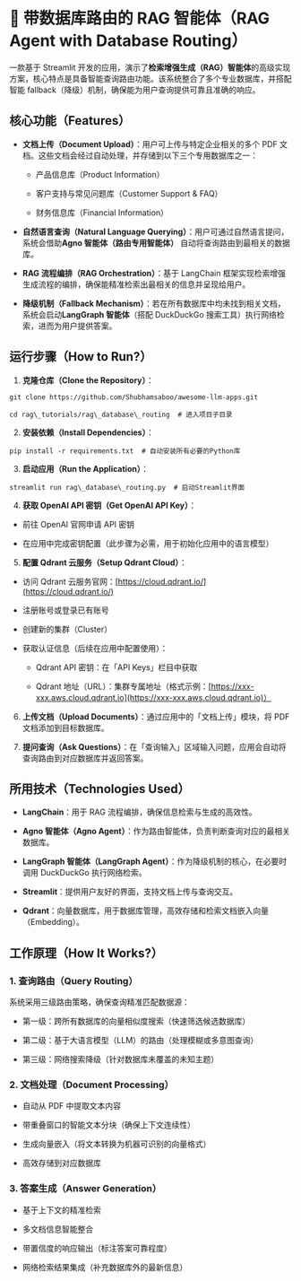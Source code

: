 # 📠 带数据库路由的 RAG 智能体（RAG Agent with Database Routing）

一款基于 Streamlit 开发的应用，演示了**检索增强生成（RAG）智能体**的高级实现方案，核心特点是具备智能查询路由功能。该系统整合了多个专业数据库，并搭配智能 fallback（降级）机制，确保能为用户查询提供可靠且准确的响应。

## 核心功能（Features）

* **文档上传（Document Upload）**：用户可上传与特定企业相关的多个 PDF 文档。这些文档会经过自动处理，并存储到以下三个专用数据库之一：

  * 产品信息库（Product Information）

  * 客户支持与常见问题库（Customer Support & FAQ）

  * 财务信息库（Financial Information）

* **自然语言查询（Natural Language Querying）**：用户可通过自然语言提问，系统会借助**Agno 智能体（路由专用智能体）** 自动将查询路由到最相关的数据库。

* **RAG 流程编排（RAG Orchestration）**：基于 LangChain 框架实现检索增强生成流程的编排，确保能精准检索出最相关的信息并呈现给用户。

* **降级机制（Fallback Mechanism）**：若在所有数据库中均未找到相关文档，系统会启动**LangGraph 智能体**（搭配 DuckDuckGo 搜索工具）执行网络检索，进而为用户提供答案。

## 运行步骤（How to Run?）

1. **克隆仓库（Clone the Repository）**：

```
git clone https://github.com/Shubhamsaboo/awesome-llm-apps.git

cd rag\_tutorials/rag\_database\_routing  # 进入项目子目录
```

2. **安装依赖（Install Dependencies）**：

```
pip install -r requirements.txt  # 自动安装所有必要的Python库
```

3. **启动应用（Run the Application）**：

```
streamlit run rag\_database\_routing.py  # 启动Streamlit界面
```

4. **获取 OpenAI API 密钥（Get OpenAI API Key）**：

* 前往 OpenAI 官网申请 API 密钥

* 在应用中完成密钥配置（此步骤为必需，用于初始化应用中的语言模型）

5. **配置 Qdrant 云服务（Setup Qdrant Cloud）**：

* 访问 Qdrant 云服务官网：[https://cloud.qdrant.io/](https://cloud.qdrant.io/)

* 注册账号或登录已有账号

* 创建新的集群（Cluster）

* 获取认证信息（后续在应用中配置使用）：

  * Qdrant API 密钥：在「API Keys」栏目中获取

  * Qdrant 地址（URL）：集群专属地址（格式示例：[https://xxx-xxx.aws.cloud.qdrant.io](https://xxx-xxx.aws.cloud.qdrant.io)）

6. **上传文档（Upload Documents）**：通过应用中的「文档上传」模块，将 PDF 文档添加到目标数据库。

7. **提问查询（Ask Questions）**：在「查询输入」区域输入问题，应用会自动将查询路由到对应数据库并返回答案。

## 所用技术（Technologies Used）

* **LangChain**：用于 RAG 流程编排，确保信息检索与生成的高效性。

* **Agno 智能体（Agno Agent）**：作为路由智能体，负责判断查询对应的最相关数据库。

* **LangGraph 智能体（LangGraph Agent）**：作为降级机制的核心，在必要时调用 DuckDuckGo 执行网络检索。

* **Streamlit**：提供用户友好的界面，支持文档上传与查询交互。

* **Qdrant**：向量数据库，用于数据库管理，高效存储和检索文档嵌入向量（Embedding）。

## 工作原理（How It Works?）

### 1. 查询路由（Query Routing）

系统采用三级路由策略，确保查询精准匹配数据源：

* 第一级：跨所有数据库的向量相似度搜索（快速筛选候选数据库）

* 第二级：基于大语言模型（LLM）的路由（处理模糊或多意图查询）

* 第三级：网络搜索降级（针对数据库未覆盖的未知主题）

### 2. 文档处理（Document Processing）

* 自动从 PDF 中提取文本内容

* 带重叠窗口的智能文本分块（确保上下文连续性）

* 生成向量嵌入（将文本转换为机器可识别的向量格式）

* 高效存储到对应数据库

### 3. 答案生成（Answer Generation）

* 基于上下文的精准检索

* 多文档信息智能整合

* 带置信度的响应输出（标注答案可靠程度）

* 网络检索结果集成（补充数据库外的最新信息）
